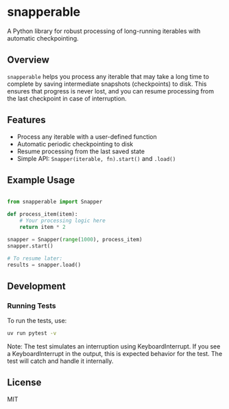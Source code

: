 # snapperable

A Python library for robust processing of long-running iterables with automatic checkpointing.

## Overview

`snapperable` helps you process any iterable that may take a long time to complete by saving intermediate snapshots (checkpoints) to disk. This ensures that progress is never lost, and you can resume processing from the last checkpoint in case of interruption.

## Features
- Process any iterable with a user-defined function
- Automatic periodic checkpointing to disk
- Resume processing from the last saved state
- Simple API: `Snapper(iterable, fn).start()` and `.load()`

## Example Usage
```python

from snapperable import Snapper

def process_item(item):
    # Your processing logic here
    return item * 2

snapper = Snapper(range(1000), process_item)
snapper.start()

# To resume later:
results = snapper.load()
```

## Development

### Running Tests

To run the tests, use:

```bash
uv run pytest -v
```

Note: The test simulates an interruption using KeyboardInterrupt. If you see a KeyboardInterrupt in the output, this is expected behavior for the test. The test will catch and handle it internally.

## License
MIT
